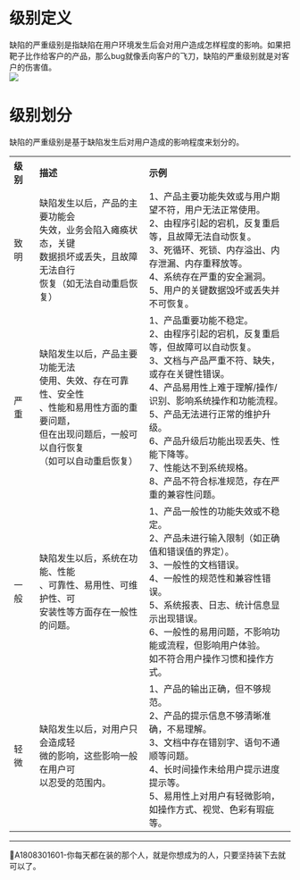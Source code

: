 # 级别定义

缺陷的严重级别是指缺陷在用户环境发生后会对用户造成怎样程度的影响。如果把靶子比作给客户的产品，那么bug就像丢向客户的飞刀，缺陷的严重级别就是对客户的伤害值。   
![](https://shen89s.github.io/resFiles/r2/缺陷的严重级别定义.jpg)

# 级别划分
缺陷的严重级别是基于缺陷发生后对用户造成的影响程度来划分的。
<table>
	<tr>
		<th width="50px" align="left">级别</th>
		<th width="400px" align="left">描述</th>
		<th width="550px" align="left">示例</th>
	</tr>
	<tr>
		<td>致明</td>
		<td>缺陷发生以后，产品的主要功能会<br>失效，业务会陷入瘫痪状态，关键<br>数据损坏或丢失，且故障无法自行<br>恢复（如无法自动重启恢复）</td>
		<td>1、产品主要功能失效或与用户期望不符，用户无法正常使用。<br>
			2、由程序引起的宕机，反复重启等，且故障无法自动恢复。<br>
			3、死循环、死锁、内存溢出、内存泄漏、内存重释放等。<br>
			4、系统存在严重的安全漏洞。<br>
			5、用户的关键数据毁坏或丢失并不可恢复。
		</td>
	</tr>
	<tr>
		<td>严重</td>
		<td>缺陷发生以后，产品主要功能无法<br>使用、失效、存在可靠性、安全性<br>、性能和易用性方面的重要问题，<br>但在出现问题后，一般可以自行恢复<br>（如可以自动重启恢复）</td>
		<td>1、产品重要功能不稳定。<br>
			2、由程序引起的宕机，反复重启等，但故障可以自动恢复。<br>
			3、文档与产品严重不符、缺失，或存在关键性错误。<br>
			4、产品易用性上难于理解/操作/识别、影响系统操作和功能流程。<br>
			5、产品无法进行正常的维护升级。<br>
			6、产品升级后功能出现丢失、性能下降等。<br>
			7、性能达不到系统规格。<br>
			8、产品不符合标准规范，存在严重的兼容性问题。<br>
		</td>
	</tr>
	<tr>
		<td>一般</td>
		<td>缺陷发生以后，系统在功能、性能<br>、可靠性、易用性、可维护性、可<br>安装性等方面存在一般性的问题。</td>
		<td>1、产品一般性的功能失效或不稳定。<br>
			2、产品未进行输入限制（如正确值和错误值的界定）。<br>
			3、一般性的文档错误。<br>
			4、一般性的规范性和兼容性错误。<br>
			5、系统报表、日志、统计信息显示出现错误。<br>
			6、一般性的易用问题，不影响功能或流程，但影响用户体验。<br>
			  如不符合用户操作习惯和操作方式。
		</td>
	</tr>  
	<tr>
		<td>轻微</td>
		<td>缺陷发生以后，对用户只会造成轻<br>微的影响，这些影响一般在用户可<br>以忍受的范围内。</td>
		<td>1、产品的输出正确，但不够规范。<br>
			2、产品的提示信息不够清晰准确，不易理解。<br>
			3、文档中存在错别字、语句不通顺等问题。<br>
			4、长时间操作未给用户提示进度提示等。<br>
			5、易用性上对用户有轻微影响，如操作方式、视觉、色彩有瑕疵等。<br>
		</td>
	</tr> 		
</table>

* * *
:bell:A1808301601-你每天都在装的那个人，就是你想成为的人，只要坚持装下去就可以了。
